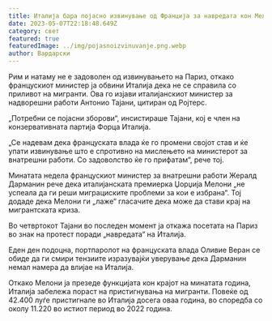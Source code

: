 ```yaml
---
title: Италија бара појасно извинување од Франција за навредата кон Мелони
date: 2023-05-07T22:18:48.649Z
category: свет
featured: true
featuredImage: ../img/pojasnoizvinuvanje.png.webp
author: Вардарски
---
```


Рим и натаму не е задоволен од извинувањето на Париз, откако францускиот министер ја обвини Италија дека не се справила со приливот на мигранти. Ова го изјави италијанскиот министер за надворешни работи Антонио Тајани, цитиран од Ројтерс.

„Потребни се појасни зборови“, инсистираше Тајани, кој е член на конзервативната партија Форца Италија.

„Се надевам дека француската влада ќе го промени својот став и ќе упати извинување што е спротивно на мислењето на министерот за внатрешни работи. Со задоволство ќе го прифатам“, рече тој.

Минатата недела францускиот министер за внатрешни работи Жералд Дарманин рече дека италијанската премиерка Џорџија Мелони „не успеала да ги реши миграциските проблеми за кои е избрана“. Тој додаде дека Мелони ги „лаже“ гласачите дека може да стави крај на мигрантската криза.

Во четвртокот Тајани во последен момент ја откажа посетата на Париз во знак на протест поради „навредата“ на Италија.

Еден ден подоцна, портпаролот на француската влада Оливие Веран се обиде да ги смири тензиите изразувајќи уверување дека Дарманин немал намера да влијае на Италија.

Откако Мелони ја презеде функцијата кон крајот на минатата година, Италија забележа пораст на пристигнувања на мигранти. Повеќе од 42.400 луѓе пристигнале во Италија досега оваа година, во споредба со околу 11.220 во истиот период во 2022 година.
